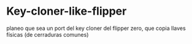 # Key-cloner-like-flipper
planeo que sea un port del key cloner del flipper zero, que copia llaves físicas (de cerraduras comunes) 
